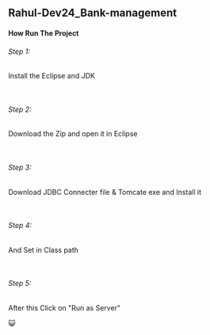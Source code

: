 <h2>Rahul-Dev24_Bank-management</h2>
<h4>How Run The Project</h4>
<h6>Step 1:</h6><p>Install the Eclipse and JDK</p><br>
<h6>Step 2:</h6><p>Download the Zip and open it in Eclipse</p><br>
<h6>Step 3:</h6><p>Download JDBC Connecter file & Tomcate exe and Install it</p><br>
<h6>Step 4:</h6><p>And Set in Class path </p><br>
<h6>Step 5:</h6><p>After this Click on "Run as Server"</p>😺

